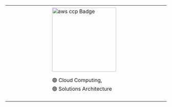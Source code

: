 <table align="center">
<tr>
    <td align="center" width="200" height="300">
<!--         <img src="https://seeklogo.com/images/H/html5-without-wordmark-color-logo-14D252D878-seeklogo.com.png" width="45" height="45" alt="HTML" /> -->
<!--       <br>HTML -->
    </td>
    <td align="left" width="220" height="170">
        <img src="https://imgur.com/4AlvAbl.png" width="200" height="200" alt="aws ccp Badge" />
      <br> 
      <p align="left"> 🟢 Cloud Computing, <br> 🟢 Solutions Architecture </p>
    </td>
 <td align="center" width="200" height="300">
<!--         <img src="https://seeklogo.com/images/H/html5-without-wordmark-color-logo-14D252D878-seeklogo.com.png" width="45" height="45" alt="HTML" /> -->
<!--       <br>HTML -->
    </td>
</tr>
